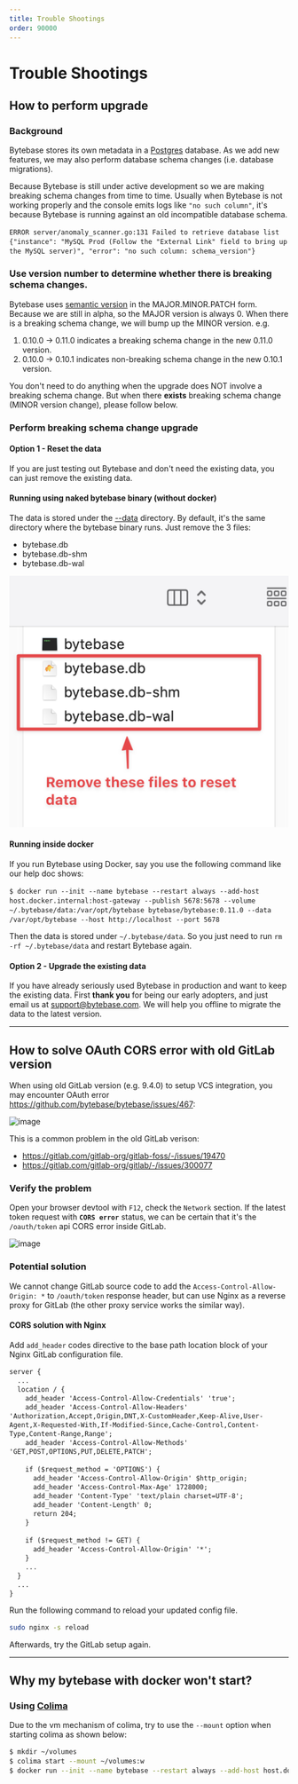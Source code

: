 ```yaml
---
title: Trouble Shootings
order: 90000
---
```


# Trouble Shootings

## How to perform upgrade

### Background

Bytebase stores its own metadata in a [Postgres](https://www.postgresql.org/) database. As we add new features, we may also perform database schema changes (i.e. database migrations).

Because Bytebase is still under active development so we are making breaking schema changes from time to time. Usually when Bytebase is not working properly and the console emits logs like `"no such column"`, it's because Bytebase is running against an old incompatible database schema.

`ERROR server/anomaly_scanner.go:131 Failed to retrieve database list {"instance": "MySQL Prod (Follow the "External Link" field to bring up the MySQL server)", "error": "no such column: schema_version"}`

### Use version number to determine whether there is breaking schema changes.

Bytebase uses [semantic version](https://semver.org/) in the MAJOR.MINOR.PATCH form. Because we are still in alpha, so the MAJOR version is always 0. When there is a breaking schema change, we will bump up the MINOR version. e.g.

1. 0.10.0 -> 0.11.0 indicates a breaking schema change in the new 0.11.0 version.
1. 0.10.0 -> 0.10.1 indicates non-breaking schema change in the new 0.10.1 version.

You don't need to do anything when the upgrade does NOT involve a breaking schema change. But when there **exists** breaking schema change (MINOR version change), please follow below.

### Perform breaking schema change upgrade

#### Option 1 - Reset the data

If you are just testing out Bytebase and don't need the existing data, you can just remove the existing data.

#### Running using naked bytebase binary (without docker)

The data is stored under the [--data](https://docs.bytebase.com/reference/command-line#data-less-than-less-than-directory-greater-than-greater-than) directory. By default, it's the same directory where the bytebase binary runs. Just remove the 3 files:
* bytebase.db
* bytebase.db-shm
* bytebase.db-wal

![Screenshot](https://raw.githubusercontent.com/bytebase/bytebase/main/docs/assets/reset-bytebase-data.png)

#### Running inside docker

If you run Bytebase using Docker, say you use the following command like our help doc shows:

`$ docker run --init --name bytebase --restart always --add-host host.docker.internal:host-gateway --publish 5678:5678 --volume ~/.bytebase/data:/var/opt/bytebase bytebase/bytebase:0.11.0 --data /var/opt/bytebase --host http://localhost --port 5678`

Then the data is stored under `~/.bytebase/data`. So you just need to run `rm -rf ~/.bytebase/data` and restart Bytebase again.


#### Option 2 - Upgrade the existing data

If you have already seriously used Bytebase in production and want to keep the existing data. First **thank you** for being our early adopters, and just email us at support@bytebase.com. We will help you offline to migrate the data to the latest version.

---

## How to solve OAuth CORS error with old GitLab version

When using old GitLab version (e.g. 9.4.0) to setup VCS integration, you may encounter OAuth error https://github.com/bytebase/bytebase/issues/467:

<p><img width="500" alt="image" src="https://user-images.githubusercontent.com/24653555/154427178-5c3b0d15-6ef3-4e65-8b62-02812a9e7b27.png"></p>

This is a common problem in the old GitLab verison:
* https://gitlab.com/gitlab-org/gitlab-foss/-/issues/19470
* https://gitlab.com/gitlab-org/gitlab/-/issues/300077

### Verify the problem

Open your browser devtool with `F12`, check the `Network` section. If the latest token request with **`CORS error`** status, we can be certain that it's the `/oauth/token` api CORS error inside GitLab.

<p><img width="500" alt="image" src="https://user-images.githubusercontent.com/24653555/154426690-d5a98d22-e8e2-4dc9-b66c-ce4e436d64f9.png"></p>

### Potential solution

We cannot change GitLab source code to add the `Access-Control-Allow-Origin: *` to `/oauth/token` response header, but can use Nginx as a reverse proxy for GitLab (the other proxy service works the similar way).

#### CORS solution with Nginx

Add `add_header` codes directive to the base path location block of your Nginx GitLab configuration file.

```nginx
server {
  ...
  location / {
    add_header 'Access-Control-Allow-Credentials' 'true';
    add_header 'Access-Control-Allow-Headers' 'Authorization,Accept,Origin,DNT,X-CustomHeader,Keep-Alive,User-Agent,X-Requested-With,If-Modified-Since,Cache-Control,Content-Type,Content-Range,Range';
    add_header 'Access-Control-Allow-Methods' 'GET,POST,OPTIONS,PUT,DELETE,PATCH';

    if ($request_method = 'OPTIONS') {
      add_header 'Access-Control-Allow-Origin' $http_origin;
      add_header 'Access-Control-Max-Age' 1728000;
      add_header 'Content-Type' 'text/plain charset=UTF-8';
      add_header 'Content-Length' 0;
      return 204;
    }

    if ($request_method != GET) {
      add_header 'Access-Control-Allow-Origin' '*';
    }
    ...
  }
  ...
}
```

Run the following command to reload your updated config file.

```bash
sudo nginx -s reload
```

Afterwards, try the GitLab setup again.

---

## Why my bytebase with docker won't start?

### Using [Colima](https://github.com/abiosoft/colima)

Due to the vm mechanism of colima, try to use the `--mount` option when starting colima as shown below:

```bash
$ mkdir ~/volumes
$ colima start --mount ~/volumes:w
$ docker run --init --name bytebase --restart always --add-host host.docker.internal:host-gateway --publish 8080:8080 --volume ~/.bytebase/data:/var/opt/bytebase bytebase/bytebase:1.0.3 --data /var/opt/bytebase --host http://localhost --port 8080
```

